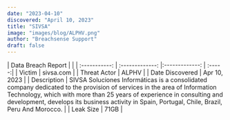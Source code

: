```yaml
---
date: "2023-04-10"
discovered: "April 10, 2023"
title: "SIVSA"
image: "images/blog/ALPHV.png"
author: "Breachsense Support"
draft: false
---
```


| Data Breach Report           |              | 
| :-----------: | :-------------:     |:-------------:    | :-----:|
| Victim      | sivsa.com      | 
| Threat Actor      | ALPHV      | 
| Date Discovered      | Apr 10, 2023      | 
| Description      | SIVSA Soluciones Informáticas is a consolidated company dedicated to the provision of services in the area of Information Technology, which with more than 25 years of experience in consulting and development, develops its business activity in Spain, Portugal, Chile, Brazil, Peru And Morocco.      | 
| Leak Size      | 71GB      | 

